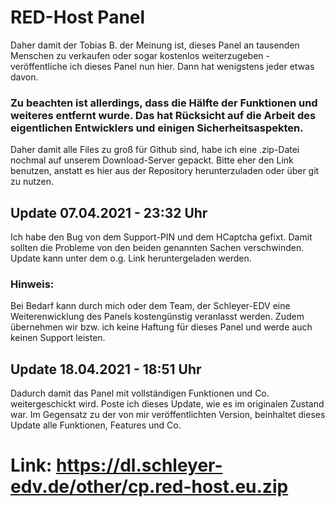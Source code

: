 # RED-Host Panel

Daher damit der Tobias B. der Meinung ist, dieses Panel an tausenden Menschen zu verkaufen oder sogar kostenlos weiterzugeben - veröffentliche ich dieses Panel nun hier. Dann hat wenigstens jeder etwas davon.

### Zu beachten ist allerdings, dass die Hälfte der Funktionen und weiteres entfernt wurde. Das hat Rücksicht auf die Arbeit des eigentlichen Entwicklers und einigen Sicherheitsaspekten.

Daher damit alle Files zu groß für Github sind, habe ich eine .zip-Datei nochmal auf unserem Download-Server gepackt. Bitte eher den Link benutzen, anstatt es hier aus der Repository herunterzuladen oder über git zu nutzen.

## Update 07.04.2021 - 23:32 Uhr
Ich habe den Bug von dem Support-PIN und dem HCaptcha gefixt. Damit sollten die Probleme von den beiden genannten Sachen verschwinden.
Update kann unter dem o.g. Link heruntergeladen werden.

### Hinweis:
Bei Bedarf kann durch mich oder dem Team, der Schleyer-EDV eine Weiterenwicklung des Panels kostengünstig veranlasst werden.
Zudem übernehmen wir bzw. ich keine Haftung für dieses Panel und werde auch keinen Support leisten.

## Update 18.04.2021 - 18:51 Uhr
Dadurch damit das Panel mit vollständigen Funktionen und Co. weitergeschickt wird. Poste ich dieses Update, wie es im originalen Zustand war. 
Im Gegensatz zu der von mir veröffentlichten Version, beinhaltet dieses Update alle Funktionen, Features und Co.


# Link: https://dl.schleyer-edv.de/other/cp.red-host.eu.zip
